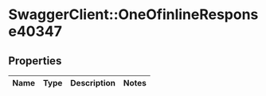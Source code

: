 # SwaggerClient::OneOfinlineResponse40347

## Properties
Name | Type | Description | Notes
------------ | ------------- | ------------- | -------------

